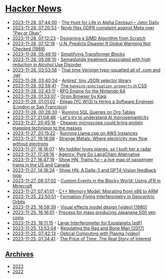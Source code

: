 # [Hacker News](https://kherrick.github.io/hacker-news/)

* [2023-11-28, 07:44:00](https://news.ycombinator.com/item?id=38443399) - [The Hunt for Life in Alpha Centauri – Jstor Daily](https://daily.jstor.org/the-hunt-for-life-in-alpha-centauri/)
* [2023-11-28, 07:20:53](https://news.ycombinator.com/item?id=38443292) - [Noyb files GDPR complaint against Meta over \"Pay or Okay\"](https://noyb.eu/en/noyb-files-gdpr-complaint-against-meta-over-pay-or-okay)
* [2023-11-28, 07:12:23](https://news.ycombinator.com/item?id=38443253) - [Designing a SIMD Algorithm from Scratch](https://mcyoung.xyz/2023/11/27/simd-base64/)
* [2023-11-28, 07:12:18](https://news.ycombinator.com/item?id=38443252) - [U.N. Predicts Disaster If Global Warming Not Checked (1989)](https://web.archive.org/web/20201101032435/https://apnews.com/article/bd45c372caf118ec99964ea547880cd0)
* [2023-11-28, 05:49:10](https://news.ycombinator.com/item?id=38442779) - [Simplifying Transformer Blocks](https://arxiv.org/abs/2311.01906)
* [2023-11-28, 05:08:10](https://news.ycombinator.com/item?id=38442548) - [Semaglutide treatment associated with high reduction in Alcohol Use Disorder](https://www.eurekalert.org/news-releases/1009292)
* [2023-11-28, 03:53:58](https://news.ycombinator.com/item?id=38442133) - [That time Verisign typo-squatted all of .com and .net](http://rachelbythebay.com/w/2023/11/27/sitefinder/)
* [2023-11-28, 03:40:34](https://news.ycombinator.com/item?id=38442050) - [Antirez' tiny JSON selector library](https://notes.billmill.org/link_blog/2023/11/antirez__tiny_JSON_selector_library.html)
* [2023-11-28, 02:58:41](https://news.ycombinator.com/item?id=38441747) - [The `hanging-punctuation property` in CSS](https://chriscoyier.net/2023/11/27/the-hanging-punctuation-property-in-css/)
* [2023-11-28, 02:43:11](https://news.ycombinator.com/item?id=38441643) - [RPG Engine for the Nintendo 64](https://github.com/breadbored/N64-RPG)
* [2023-11-28, 01:33:07](https://news.ycombinator.com/item?id=38441139) - [Orion Browser by Kagi](https://kagi.com/orion/)
* [2023-11-28, 01:01:02](https://news.ycombinator.com/item?id=38440911) - [Etleap (YC W13) Is Hiring a Software Engineer (London or San Francisco)](https://etleap.com/careers/software-engineer/)
* [2023-11-28, 00:26:30](https://news.ycombinator.com/item?id=38440620) - [Running SQL Queries on Org Tables](http://yummymelon.com/devnull/running-sql-queries-on-org-tables.html)
* [2023-11-27, 21:04:46](https://news.ycombinator.com/item?id=38438261) - [Let's try to understand AI monosemanticity](https://www.astralcodexten.com/p/god-help-us-lets-try-to-understand)
* [2023-11-27, 20:45:18](https://news.ycombinator.com/item?id=38438000) - [Cheaper microscope could bring protein mapping technique to the masses](https://www.science.org/content/article/cheaper-microscope-could-bring-protein-mapping-technique-masses)
* [2023-11-27, 20:15:22](https://news.ycombinator.com/item?id=38437607) - [Running Llama.cpp on AWS Instances](https://github.com/ggerganov/llama.cpp/discussions/4225)
* [2023-11-27, 19:18:08](https://news.ycombinator.com/item?id=38436851) - [Strange Metals: Where electricity may flow without electrons](https://www.quantamagazine.org/meet-strange-metals-where-electricity-may-flow-without-electrons-20231127/)
* [2023-11-27, 18:16:07](https://news.ycombinator.com/item?id=38435908) - [My toddler loves planes, so I built her a radar](https://jacobbartlett.substack.com/p/my-toddler-loves-planes-so-i-built)
* [2023-11-27, 17:28:16](https://news.ycombinator.com/item?id=38435182) - [Agency: Pure Go LangChain Alternative](https://github.com/neurocult/agency)
* [2023-11-27, 16:47:19](https://news.ycombinator.com/item?id=38434574) - [Show HN: Trains.fyi – a live map of passenger trains in the US and Canada](https://trains.fyi/)
* [2023-11-27, 14:18:24](https://news.ycombinator.com/item?id=38432486) - [Show HN: A Dalle-3 and GPT4-Vision feedback loop](https://dalle.party/)
* [2023-11-27, 08:37:02](https://news.ycombinator.com/item?id=38429697) - [Custom Events in the Blocky World: Using JFR in Minecraft](https://mostlynerdless.de/blog/2023/11/27/custom-events-in-the-blocky-world-using-jfr-in-minecraft/)
* [2023-11-27, 07:41:01](https://news.ycombinator.com/item?id=38429278) - [C++ Memory Model: Migrating from x86 to ARM](https://arangodb.com/2021/02/cpp-memory-model-migrating-from-x86-to-arm/)
* [2023-11-25, 22:50:51](https://news.ycombinator.com/item?id=38417497) - [Formation-Flying Interferometry in Geocentric Orbits](https://arxiv.org/abs/2311.10970)
* [2023-11-25, 16:58:39](https://news.ycombinator.com/item?id=38414677) - [Visual effects model design [video] (1980)](https://www.bbc.co.uk/archive/visual-effects-model-design/zdmgnrd)
* [2023-11-25, 16:16:01](https://news.ycombinator.com/item?id=38414413) - [Process for mass producing Japanese 500 yen coins](https://theawesomer.com/how-coins-are-made/723090/)
* [2023-11-25, 16:11:15](https://news.ycombinator.com/item?id=38414380) - [Large Interferometer for Exoplanets [pdf]](https://www.aanda.org/articles/aa/pdf/2023/10/aa45927-23.pdf)
* [2023-11-25, 13:53:04](https://news.ycombinator.com/item?id=38413509) - [Regulating the Rag and Bone Man (2017)](https://blogs.loc.gov/law/2017/08/regulating-the-rag-and-bone-man/)
* [2023-11-25, 07:42:13](https://news.ycombinator.com/item?id=38411975) - [Optical Computing with Plasma [video]](https://www.youtube.com/watch?v=Mdh2pLwsK8Y)
* [2023-11-25, 01:34:41](https://news.ycombinator.com/item?id=38410281) - [The Price of Time: The Real Story of Interest](https://www.lrb.co.uk/the-paper/v45/n22/jamie-martin/kettle-of-vultures)

## [Archives](archives/index.md)

* [2023](archives/2023/index.md)
* [2022](archives/2022/index.md)
